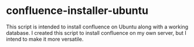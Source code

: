 # confluence-installer-ubuntu
This script is intended to install confluence on Ubuntu along with a working database. 
I created this script to install confluence on my own server, but I intend to make it more versatile.
